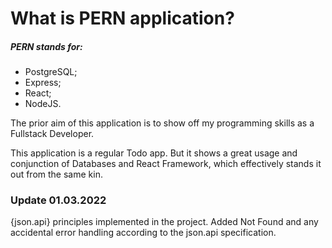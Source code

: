 # What is PERN application?

##### PERN stands for:

* PostgreSQL;
* Express;
* React;
* NodeJS.

The prior aim of this application is to show off my programming skills as a Fullstack Developer. 

This application is a regular Todo app. But it shows a great usage and conjunction of Databases and React Framework, which effectively stands it out from the same kin.

### Update 01.03.2022

{json.api} principles implemented in the project. Added Not Found and any accidental error handling according to the json.api specification.